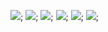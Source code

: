 ![](https://i.imgur.com/pcHC83R.png);
![](https://i.imgur.com/E9EMzUd.png);
![](https://i.imgur.com/rVaIx2q.png);
![](https://i.imgur.com/qYjV022.png);
![](https://i.imgur.com/D9z4u3s.png);
![](https://i.imgur.com/D9z4u3s.png);
